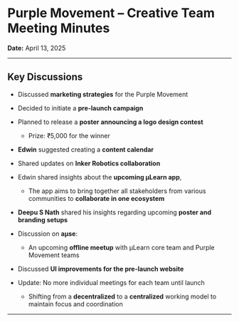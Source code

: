 # Purple Movement – Creative Team Meeting Minutes  
**Date:** April 13, 2025

---

## Key Discussions

- Discussed **marketing strategies** for the Purple Movement
- Decided to initiate a **pre-launch campaign**
- Planned to release a **poster announcing a logo design contest**  
  - Prize: ₹5,000 for the winner

- **Edwin** suggested creating a **content calendar**
- Shared updates on **Inker Robotics collaboration**

- Edwin shared insights about the **upcoming μLearn app**,  
  - The app aims to bring together all stakeholders from various communities to **collaborate in one ecosystem**

- **Deepu S Nath** shared his insights regarding upcoming **poster and branding setups**

- Discussion on **aμse**:  
  - An upcoming **offline meetup** with μLearn core team and Purple Movement teams

- Discussed **UI improvements for the pre-launch website**

- Update: No more individual meetings for each team until launch  
  - Shifting from a **decentralized** to a **centralized** working model to maintain focus and coordination

---
  
